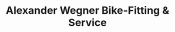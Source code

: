 ---
title: "Alexander Wegner Bike-Fitting & Service"
url: /hamburg/alexander-wegner-bike-fitting-und-service/
shop: Fahrrad
---